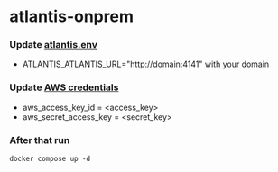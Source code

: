 # atlantis-onprem

### Update [atlantis.env](./atlantis.env)
- ATLANTIS_ATLANTIS_URL="http://domain:4141" with your domain

### Update [AWS credentials](./.aws/credentials)
- aws_access_key_id = <access_key>
- aws_secret_access_key = <secret_key> 

### After that run 
`docker compose up -d`
